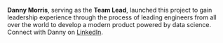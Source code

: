 **Danny Morris**, serving as the **Team Lead**, launched this project to gain leadership experience through the process of leading engineers from all over the world to develop a modern product powered by data science. Connect with Danny on [LinkedIn](https://www.linkedin.com/in/drmorris87/).